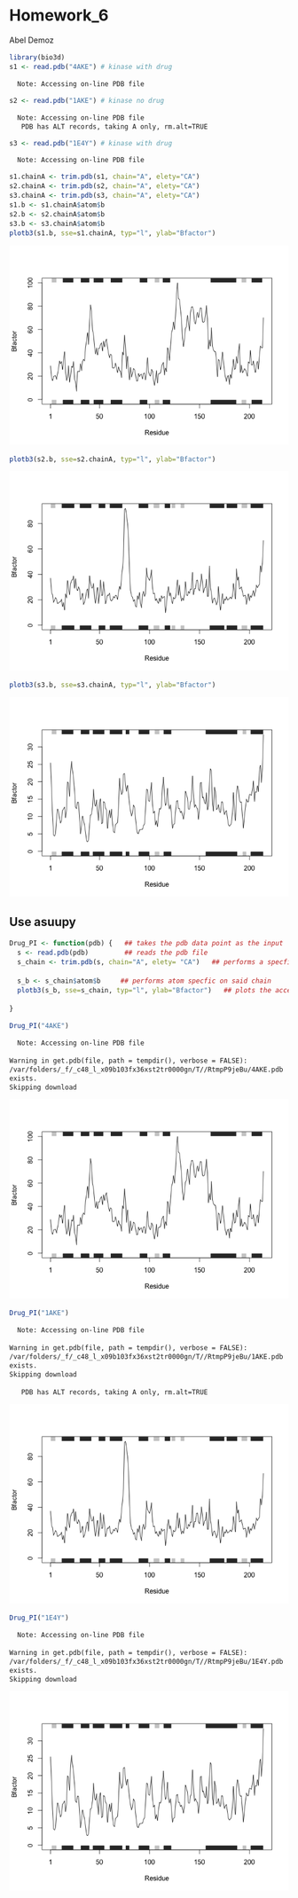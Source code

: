 # Homework_6
Abel Demoz

``` r
library(bio3d)
s1 <- read.pdb("4AKE") # kinase with drug
```

      Note: Accessing on-line PDB file

``` r
s2 <- read.pdb("1AKE") # kinase no drug
```

      Note: Accessing on-line PDB file
       PDB has ALT records, taking A only, rm.alt=TRUE

``` r
s3 <- read.pdb("1E4Y") # kinase with drug
```

      Note: Accessing on-line PDB file

``` r
s1.chainA <- trim.pdb(s1, chain="A", elety="CA")
s2.chainA <- trim.pdb(s2, chain="A", elety="CA")
s3.chainA <- trim.pdb(s3, chain="A", elety="CA")
s1.b <- s1.chainA$atom$b
s2.b <- s2.chainA$atom$b
s3.b <- s3.chainA$atom$b
plotb3(s1.b, sse=s1.chainA, typ="l", ylab="Bfactor")
```

![](Homework_6_files/figure-commonmark/unnamed-chunk-1-1.png)

``` r
plotb3(s2.b, sse=s2.chainA, typ="l", ylab="Bfactor")
```

![](Homework_6_files/figure-commonmark/unnamed-chunk-1-2.png)

``` r
plotb3(s3.b, sse=s3.chainA, typ="l", ylab="Bfactor")
```

![](Homework_6_files/figure-commonmark/unnamed-chunk-1-3.png)

## Use asuupy

``` r
Drug_PI <- function(pdb) {   ## takes the pdb data point as the input 
  s <- read.pdb(pdb)         ## reads the pdb file 
  s_chain <- trim.pdb(s, chain="A", elety= "CA")   ## performs a specfic trim function of siad pdb file (which idk how it works)
  
  s_b <- s_chain$atom$b     ## performs atom specfic on said chain 
  plotb3(s_b, sse=s_chain, typ="l", ylab="Bfactor")   ## plots the accession site of said specific structure

}
```

``` r
Drug_PI("4AKE")
```

      Note: Accessing on-line PDB file

    Warning in get.pdb(file, path = tempdir(), verbose = FALSE):
    /var/folders/_f/_c48_l_x09b103fx36xst2tr0000gn/T//RtmpP9jeBu/4AKE.pdb exists.
    Skipping download

![](Homework_6_files/figure-commonmark/unnamed-chunk-3-1.png)

``` r
Drug_PI("1AKE")
```

      Note: Accessing on-line PDB file

    Warning in get.pdb(file, path = tempdir(), verbose = FALSE):
    /var/folders/_f/_c48_l_x09b103fx36xst2tr0000gn/T//RtmpP9jeBu/1AKE.pdb exists.
    Skipping download

       PDB has ALT records, taking A only, rm.alt=TRUE

![](Homework_6_files/figure-commonmark/unnamed-chunk-4-1.png)

``` r
Drug_PI("1E4Y")
```

      Note: Accessing on-line PDB file

    Warning in get.pdb(file, path = tempdir(), verbose = FALSE):
    /var/folders/_f/_c48_l_x09b103fx36xst2tr0000gn/T//RtmpP9jeBu/1E4Y.pdb exists.
    Skipping download

![](Homework_6_files/figure-commonmark/unnamed-chunk-5-1.png)
